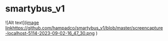 # smartybus_v1
![Alt text](i[mage link](https://github.com/hampadco/smartybus_v1/blob/master/screencapture-localhost-5114-2023-09-02-16_47_30.png
)https://github.com/hampadco/smartybus_v1/blob/master/screencapture-localhost-5114-2023-09-02-16_47_30.png
)
